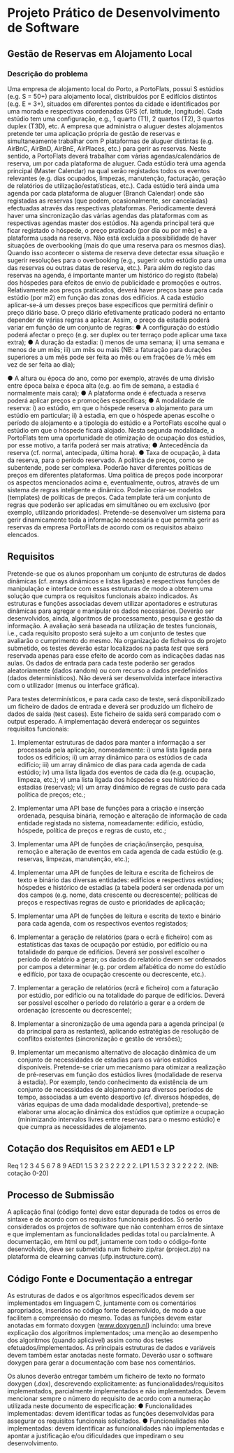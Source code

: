# Projeto Prático de Desenvolvimento de Software

## Gestão de Reservas em Alojamento Local

### Descrição do problema

Uma empresa de alojamento local do Porto, a PortoFlats, possui S estúdios (e.g. S = 50+) para
alojamento local, distribuídos por E edifícios distintos (e.g. E = 3+), situados em diferentes
pontos da cidade e identificados por uma morada e respectivas coordenadas GPS (cf. latitude,
longitude). Cada estúdio tem uma configuração, e.g., 1 quarto (T1), 2 quartos (T2), 3 quartos
duplex (T3D), etc.
A empresa que administra o aluguer destes alojamentos pretende ter uma aplicação própria de
gestão de reservas e simultaneamente trabalhar com P plataformas de aluguer distintas (e.g.
AirBnC, AirBnD, AirBnE, AirPlaces, etc.) para gerir as reservas. Neste sentido, a PortoFlats
deverá trabalhar com várias agendas/calendários de reserva, um por cada plataforma de
aluguer.
Cada estúdio terá uma agenda principal (Master Calendar) na qual serão registados todos os
eventos relevantes (e.g. dias ocupados, limpezas, manutenção, facturação, geração de
relatórios de utilização/estatísticas, etc.). Cada estúdio terá ainda uma agenda por cada
plataforma de aluguer (Branch Calendar) onde são registadas as reservas (que podem,
ocasionalmente, ser canceladas) efectuadas através das respectivas plataformas.
Periodicamente deverá haver uma sincronização das várias agendas das plataformas com as
respectivas agendas master dos estúdios. Na agenda principal terá que ficar registado o
hóspede, o preço praticado (por dia ou por mês) e a plataforma usada na reserva. Não está
excluída a possibilidade de haver situações de overbooking (mais do que uma reserva para os
mesmos dias). Quando isso acontecer o sistema de reserva deve detectar essa situação e
sugerir resoluções para o overbooking (e.g., sugerir outro estúdio para uma das reservas ou
outras datas de reserva, etc.).
Para além do registo das reservas na agenda, é importante manter um histórico do registo
(tabela) dos hóspedes para efeitos de envio de publicidade e promoções e outros.
Relativamente aos preços praticados, deverá haver preços base para cada estúdio (por m2) em
função das zonas dos edifícios. A cada estúdio aplicar-se-á um desses preços base específicos
que permitirá definir o preço diário base. O preço diário efetivamente praticado poderá no
entanto depender de várias regras a aplicar. Assim, o preço da estadia poderá variar em função
de um conjunto de regras:
● A configuração do estúdio poderá afectar o preço (e.g. ser duplex ou ter terraço pode
aplicar uma taxa extra);
● A duração da estadia: i) menos de uma semana; ii) uma semana e menos de um mês;
iii) um mês ou mais (NB: a faturação para durações superiores a um mês pode ser feita
ao mês ou em frações de ½ mês em vez de ser feita ao dia);


● A altura ou época do ano, como por exemplo, através de uma divisão entre época baixa
e época alta (e.g. ao fim de semana, a estadia é normalmente mais cara);
● A plataforma onde é efectuada a reserva poderá aplicar preços e promoções
específicas;
● A modalidade de reserva: i) ao estúdio, em que o hóspede reserva o alojamento para
um estúdio em particular; ii) à estadia, em que o hóspede apenas escolhe o período de
alojamento e a tipologia do estúdio e a PortoFlats escolhe qual o estúdio em que o
hóspede ficará alojado. Nesta segunda modalidade, a PortoFlats tem uma oportunidade
de otimização de ocupação dos estúdios, por esse motivo, a tarifa poderá ser mais
atrativa;
● Antecedência da reserva (cf. normal, antecipada, última hora).
● Taxa de ocupação, à data da reserva, para o período reservado.
A política de preços, como se subentende, pode ser complexa. Poderão haver diferentes
políticas de preços em diferentes plataformas. Uma política de preços pode incorporar os
aspectos mencionados acima e, eventualmente, outros, através de um sistema de regras
inteligente e dinâmico. Poderão criar-se modelos (templates) de políticas de preços. Cada
template terá um conjunto de regras que poderão ser aplicadas em simultâneo ou em exclusivo
(por exemplo, utilizando prioridades).
Pretende-se desenvolver um sistema para gerir dinamicamente toda a informação necessária e
que permita gerir as reservas da empresa PortoFlats de acordo com os requisitos abaixo
elencados.

## Requisitos

Pretende-se que os alunos proponham um conjunto de estruturas de dados dinâmicas (cf.
arrays dinâmicos e listas ligadas) e respectivas funções de manipulação e interface com essas
estruturas de modo a obterem uma solução que cumpra os requisitos funcionais abaixo
indicados. As estruturas e funções associadas devem utilizar apontadores e estruturas
dinâmicas para agregar e manipular os dados necessários. Deverão ser desenvolvidos, ainda,
algoritmos de processamento, pesquisa e gestão da informação.
A avaliação será baseada na utilização de testes funcionais, i.e., cada requisito proposto será
sujeito a um conjunto de testes que avaliarão o cumprimento do mesmo. Na organização de
ficheiros do projeto submetido, os testes deverão estar localizados na pasta ​ _test_ que será
reservada apenas para esse efeito de acordo com as indicações dadas nas aulas. Os dados de
entrada para cada teste poderão ser gerados aleatoriamente (dados random) ou com recurso a
dados predefinidos (dados determinísticos). Não deverá ser desenvolvida interface interactiva
com o utilizador (menus ou interface gráfica).


Para testes determinísticos, e para cada caso de teste, será disponibilizado um ficheiro de
dados de entrada e deverá ser produzido um ficheiro de dados de saída (test cases). Este
ficheiro de saída será comparado com o output esperado.
A implementação deverá endereçar os seguintes requisitos funcionais:

1. Implementar estruturas de dados para manter a informação a ser processada pela
    aplicação, nomeadamente: i) uma lista ligada para todos os edifícios; ii) um array
    dinâmico para os estúdios de cada edifício; iii) um array dinâmico de dias para cada
    agenda de cada estúdio; iv) uma lista ligada dos eventos de cada dia (e.g. ocupação,
    limpeza, etc.); v) uma lista ligada dos hóspedes e seu histórico de estadias (reservas);
    vi) um array dinâmico de regras de custo para cada política de preços; etc.;
2. Implementar uma API base de funções para a criação e inserção ordenada, pesquisa
    binária, remoção e alteração de informação de cada entidade registada no sistema,
    nomeadamente: edifício, estúdio, hóspede, política de preços e regras de custo, etc.;
3. Implementar uma API de funções de criação/inserção, pesquisa, remoção e alteração
    de eventos em cada agenda de cada estúdio (e.g. reservas, limpezas, manutenção,
    etc.);
4. Implementar uma API de funções de leitura e escrita de ficheiros de texto e binário das
    diversas entidades: edifícios e respectivos estúdios; hóspedes e histórico de estadias (a
    tabela poderá ser ordenada por um dos campos (e.g. nome, data crescente ou
    decrescente); políticas de preços e respectivas regras de custo e prioridades de
    aplicação;
5. Implementar uma API de funções de leitura e escrita de texto e binário para cada
    agenda, com os respectivos eventos registados;
6. Implementar a geração de relatórios (para o ecrã e ficheiro) com as estatísticas das
    taxas de ocupação por estúdio, por edifício ou na totalidade do parque de edifícios.
    Deverá ser possível escolher o período do relatório a gerar; os dados do relatório devem
    ser ordenados por campos a determinar (e.g. por ordem alfabética do nome do estúdio
    e edifício, por taxa de ocupação crescente ou decrescente, etc.).
7. Implementar a geração de relatórios (ecrã e ficheiro) com a faturação por estúdio, por
    edifício ou na totalidade do parque de edifícios. Deverá ser possível escolher o período
    do relatório a gerar e a ordem de ordenação (crescente ou decrescente);
8. Implementar a sincronização de uma agenda para a agenda principal (e da principal
    para as restantes), aplicando estratégias de resolução de conflitos existentes
    (sincronização e gestão de versões);


9. Implementar um mecanismo alternativo de alocação dinâmica de um conjunto de
    necessidades de estadias para os vários estúdios disponíveis. Pretende-se criar um
    mecanismo para otimizar a realização de pré-reservas em função dos estúdios livres
    (modalidade de reserva à estadia). Por exemplo, tendo conhecimento da existência de
    um conjunto de necessidades de alojamento para diversos períodos de tempo,
    associadas a um evento desportivo (cf. diversos hóspedes, de várias equipas de uma
    dada modalidade desportiva), pretende-se elaborar uma alocação dinâmica dos
    estúdios que optimize a ocupação (minimizando intervalos livres entre reservas para o
    mesmo estúdio) e que cumpra as necessidades de alojamento.

## Cotação dos Requisitos em AED1 e LP

Req 1 2 3 4 5 6 7 8 9
AED1 1.5 3 2 3 2 2 2 2 2.
LP1 1.5 3 2 3 2 2 2 2 2.
(NB: cotação 0-20)

## Processo de Submissão

A aplicação final (código fonte) deve estar depurada de todos os erros de sintaxe e de acordo
com os requisitos funcionais pedidos. Só serão considerados os projetos de software que não
contenham erros de sintaxe e que implementam as funcionalidades pedidas total ou
parcialmente.
A documentação, em html ou pdf, juntamente com todo o código-fonte desenvolvido, deve ser
submetida num ficheiro zip/rar (project.zip) na plataforma de elearning canvas
(​ufp.instructure.com​).

## Código Fonte e Documentação a entregar

As estruturas de dados e os algoritmos especificados devem ser implementados em linguagem
C, juntamente com os comentários apropriados, inseridos no código fonte desenvolvido, de
modo a que facilitem a compreensão do mesmo. Todas as funções devem estar anotadas em
formato doxygen (​www.doxygen.nl​) incluindo: uma breve explicação dos algoritmos
implementados; uma menção ao desempenho dos algoritmos (quando aplicável) assim como
dos testes efetuados/implementados.
As principais estruturas de dados e variáveis devem também estar anotadas neste formato.
Deverão usar o software doxygen para gerar a documentação com base nos comentários.


Os alunos deverão entregar também um ficheiro de texto no formato doxygen (.dox),
descrevendo explicitamente: as funcionalidades/requisitos implementados, parcialmente
implementados e não implementados. Devem mencionar sempre o número do requisito de
acordo com a numeração utilizada neste documento de especificação:
● Funcionalidades implementadas: devem identificar todas as funções desenvolvidas para
assegurar os requisitos funcionais solicitados.
● Funcionalidades não implementadas: devem identificar as funcionalidades não
implementadas e apontar a justificação e/ou dificuldades que impediram o seu
desenvolvimento.


